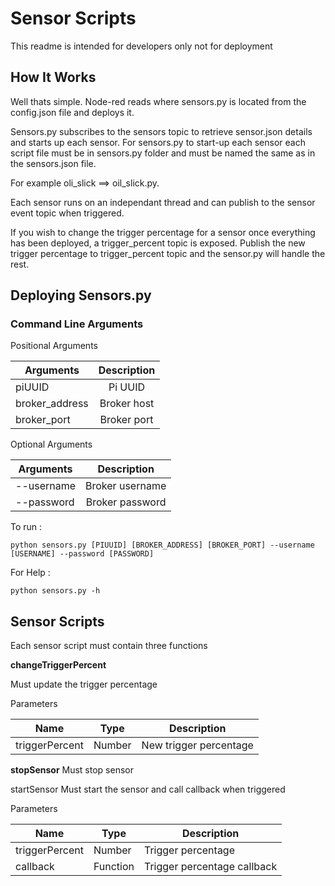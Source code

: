 # Sensor Scripts

This readme is intended for developers only not for deployment

## How It Works
Well thats simple. Node-red reads where sensors.py is located from the config.json file and deploys it.

Sensors.py subscribes to the sensors topic to retrieve sensor.json details and starts up each sensor. For sensors.py to start-up each sensor each script file must be in sensors.py folder and must be named the same as in the sensors.json file.

For example oli_slick ==> oil_slick.py.

Each sensor runs on an independant thread and can publish to the sensor event topic when triggered.

If you wish to change the trigger percentage for a sensor once everything has been deployed, a trigger_percent topic is exposed. Publish the new trigger percentage to trigger_percent topic and the sensor.py will handle the rest.

## Deploying Sensors.py

### Command Line Arguments

Positional Arguments

| Arguments     | Description  |
| ------------- |:-------------:|
| piUUID        | Pi UUID |
| broker_address    | Broker host|
| broker_port    | Broker port|

Optional Arguments

| Arguments     | Description |
| ------------- |:---------------:|
| --username     | Broker username|
| --password     | Broker password|



To run : 

```python sensors.py [PIUUID] [BROKER_ADDRESS] [BROKER_PORT] --username [USERNAME] --password [PASSWORD]```

For Help :

```python sensors.py -h```

## Sensor Scripts
Each sensor script must contain three functions

**changeTriggerPercent**

Must update the trigger percentage

Parameters

| Name     | Type | Description |
| --------- |------ |---------------|
| triggerPercent | Number | New trigger percentage |


**stopSensor**
Must stop sensor 



startSensor
Must start the sensor and call callback when triggered

Parameters

| Name     | Type | Description |
| ------------- |------ |---------------|
| triggerPercent| Number| Trigger percentage |
| callback| Function| Trigger percentage callback |
